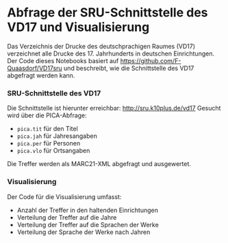 # Abfrage der SRU-Schnittstelle des VD17 und Visualisierung
Das Verzeichnis der Drucke des deutschprachigen Raumes (VD17) verzeichnet alle Drucke des 17. Jahrhunderts in deutschen Einrichtungen.
Der Code dieses Notebooks basiert auf https://github.com/F-Quaasdorf/VD17sru und beschreibt, wie die Schnittstelle des VD17 abgefragt werden kann.

### SRU-Schnittstelle des VD17
Die Schnittstelle ist hierunter erreichbar: http://sru.k10plus.de/vd17
Gesucht wird über die PICA-Abfrage:
- `pica.tit` für den Titel
- `pica.jah` für Jahresangaben
- `pica.per` für Personen
- `pica.vlo` für Ortsangaben

Die Treffer werden als MARC21-XML abgefragt und ausgewertet.

### Visualisierung
Der Code für die Visualisierung umfasst:
- Anzahl der Treffer in den haltenden Einrichtungen
- Verteilung der Treffer auf die Jahre
- Verteilung der Treffer auf die Sprachen der Werke
- Verteilung der Sprache der Werke nach Jahren
